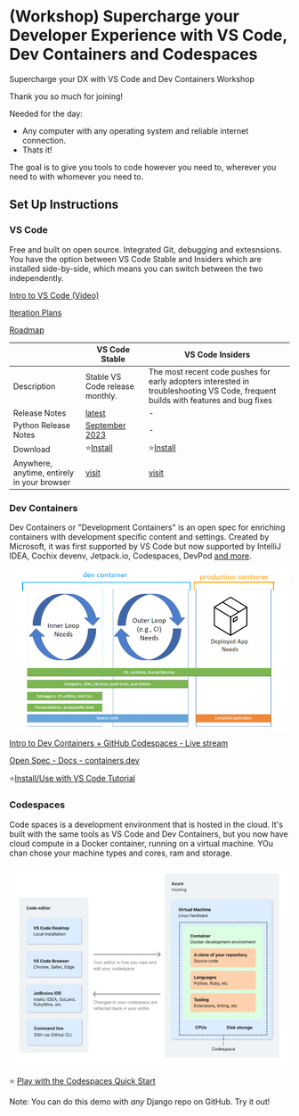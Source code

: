 # (Workshop) Supercharge your Developer Experience with VS Code, Dev Containers and Codespaces
Supercharge your DX with VS Code and Dev Containers Workshop

Thank you so much for joining! 

Needed for the day:
- Any computer with any operating system and reliable internet connection.
- Thats it!

The goal is to give you tools to code however you need to, wherever you need to with whomever you need to. 

## Set Up Instructions

### VS Code
Free and built on open source. Integrated Git, debugging and extesnsions. You have the option between VS Code Stable and Insiders which are installed side-by-side, which means you can switch between the two independently. 

[Intro to VS Code (Video)](https://youtu.be/B-s71n0dHUk?si=a5ljKKuMUZyoJGS3)

[Iteration Plans](https://github.com/microsoft/vscode/wiki/Iteration-Plans)

[Roadmap](https://github.com/microsoft/vscode/wiki/Roadmap)

||VS Code Stable| VS Code Insiders |
|-------|--------------|------------------|
|Description|Stable VS Code release monthly.|The most recent code pushes for early adopters interested in troubleshooting VS Code, frequent builds with features and bug fixes|
|Release Notes|[latest](https://code.visualstudio.com/updates/)|-|
|Python Release Notes|[September 2023](https://devblogs.microsoft.com/python/python-in-visual-studio-code-september-2023-release/)|-|
|Download|⭐[Install](https://code.visualstudio.com/download)|⭐[Install](https://code.visualstudio.com/insiders/)|
|Anywhere, anytime, entirely in your browser|[visit](https://vscode.dev/)|[visit](https://insiders.vscode.dev/)|


### Dev Containers

Dev Containers or "Development Containers" is an open spec for enriching containers with development specific content and settings. Created by Microsoft, it was first supported by VS Code but now supported by IntelliJ IDEA, Cochix devenv, Jetpack.io, Codespaces, DevPod [and more](https://containers.dev/supporting).

![Development container example of support. Inner Loop needs, Outer loop needs are in the development container. The production container uses the deployed app needs.](image.png)

[Intro to Dev Containers + GitHub Codespaces - Live stream](https://www.youtube.com/watch?v=JTHTWp9DIZQ)

[Open Spec - Docs - containers.dev](https://containers.dev/)

⭐[Install/Use with VS Code Tutorial](https://code.visualstudio.com/docs/devcontainers/tutorial)

### Codespaces
Code spaces is a development environment that is hosted in the cloud. It's built with the same tools as VS Code and Dev Containers, but you now have cloud compute in a Docker container, running on a virtual machine. YOu chan chose your machine types and cores, ram and storage. 

![An image sharing the development environment and its communication between the editor and Azure Virutal Machine. The Code Editor, VS Code Desktop, Browser, JetBrains or Commandline, and it communicates to your cloud hosting machine](image-1.png)

⭐ [Play with the Codespaces Quick Start](https://docs.github.com/en/codespaces/getting-started/quickstart)

Note: You can do this demo with *any* Django repo on GitHub. Try it out!